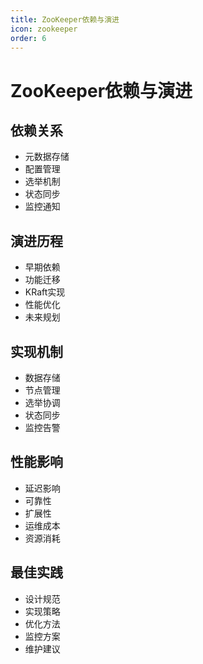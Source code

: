 ```yaml
---
title: ZooKeeper依赖与演进
icon: zookeeper
order: 6
---
```


# ZooKeeper依赖与演进

## 依赖关系
- 元数据存储
- 配置管理
- 选举机制
- 状态同步
- 监控通知

## 演进历程
- 早期依赖
- 功能迁移
- KRaft实现
- 性能优化
- 未来规划

## 实现机制
- 数据存储
- 节点管理
- 选举协调
- 状态同步
- 监控告警

## 性能影响
- 延迟影响
- 可靠性
- 扩展性
- 运维成本
- 资源消耗

## 最佳实践
- 设计规范
- 实现策略
- 优化方法
- 监控方案
- 维护建议
